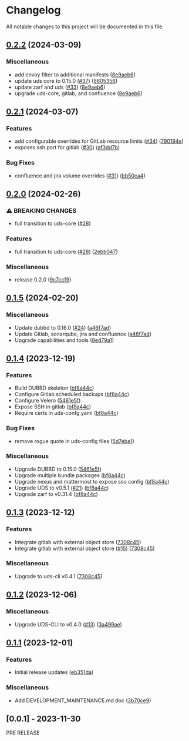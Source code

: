 # Changelog

All notable changes to this project will be documented in this file.

## [0.2.2](https://github.com/defenseunicorns/uds-bundle-software-factory-nutanix/compare/v0.2.1...v0.2.2) (2024-03-09)


### Miscellaneous

* add envoy filter to additional manifests ([8e9aeb6](https://github.com/defenseunicorns/uds-bundle-software-factory-nutanix/commit/8e9aeb6f72d21800ad5fe354b3c566bd821e16a7))
* update uds core to 0.15.0 ([#37](https://github.com/defenseunicorns/uds-bundle-software-factory-nutanix/issues/37)) ([8605356](https://github.com/defenseunicorns/uds-bundle-software-factory-nutanix/commit/860535651cef05e32d09af6571933474b87d8952))
* update zarf and uds ([#33](https://github.com/defenseunicorns/uds-bundle-software-factory-nutanix/issues/33)) ([8e9aeb6](https://github.com/defenseunicorns/uds-bundle-software-factory-nutanix/commit/8e9aeb6f72d21800ad5fe354b3c566bd821e16a7))
* upgrade uds-core, gitlab, and confluence ([8e9aeb6](https://github.com/defenseunicorns/uds-bundle-software-factory-nutanix/commit/8e9aeb6f72d21800ad5fe354b3c566bd821e16a7))

## [0.2.1](https://github.com/defenseunicorns/uds-bundle-software-factory-nutanix/compare/v0.2.0...v0.2.1) (2024-03-07)


### Features

* add configurable overrides for GitLab resource limits ([#34](https://github.com/defenseunicorns/uds-bundle-software-factory-nutanix/issues/34)) ([790194e](https://github.com/defenseunicorns/uds-bundle-software-factory-nutanix/commit/790194effdcc6493c87fc0bceb8733c1b95b9850))
* exposes ssh port for gitlab ([#30](https://github.com/defenseunicorns/uds-bundle-software-factory-nutanix/issues/30)) ([af3dd7b](https://github.com/defenseunicorns/uds-bundle-software-factory-nutanix/commit/af3dd7b34953a187cc72973d83f4b61053a87070))


### Bug Fixes

* confluence and jira volume overrides ([#31](https://github.com/defenseunicorns/uds-bundle-software-factory-nutanix/issues/31)) ([bb50ca4](https://github.com/defenseunicorns/uds-bundle-software-factory-nutanix/commit/bb50ca46aa85825b9762d4e5f24f410c5657033d))

## [0.2.0](https://github.com/defenseunicorns/uds-bundle-software-factory-nutanix/compare/v0.1.5...v0.2.0) (2024-02-26)


### ⚠ BREAKING CHANGES

* full transition to uds-core ([#28](https://github.com/defenseunicorns/uds-bundle-software-factory-nutanix/issues/28))

### Features

* full transition to uds-core ([#28](https://github.com/defenseunicorns/uds-bundle-software-factory-nutanix/issues/28)) ([2ebb047](https://github.com/defenseunicorns/uds-bundle-software-factory-nutanix/commit/2ebb047f79acf8bd49f01f9e86f0c69db19b954a))


### Miscellaneous

* release 0.2.0 ([9c7ccf9](https://github.com/defenseunicorns/uds-bundle-software-factory-nutanix/commit/9c7ccf9b31d4a954e93f57d45c1af41b6e7be1c3))

## [0.1.5](https://github.com/defenseunicorns/uds-bundle-software-factory-nutanix/compare/v0.1.4...v0.1.5) (2024-02-20)


### Miscellaneous

* Update dubbd to 0.16.0 ([#24](https://github.com/defenseunicorns/uds-bundle-software-factory-nutanix/issues/24)) ([a46f7ad](https://github.com/defenseunicorns/uds-bundle-software-factory-nutanix/commit/a46f7ad18a04246372cf9e92e86d475f445b0ff3))
* Update Gitlab, sonarqube, jira and confluence ([a46f7ad](https://github.com/defenseunicorns/uds-bundle-software-factory-nutanix/commit/a46f7ad18a04246372cf9e92e86d475f445b0ff3))
* Upgrade capabilities and tools ([8ed79a1](https://github.com/defenseunicorns/uds-bundle-software-factory-nutanix/commit/8ed79a1a0760809dabeb46f654a69bbd71204866))

## [0.1.4](https://github.com/defenseunicorns/uds-bundle-software-factory-nutanix/compare/v0.1.3...v0.1.4) (2023-12-19)


### Features

* Build DUBBD skeleton ([bf8a44c](https://github.com/defenseunicorns/uds-bundle-software-factory-nutanix/commit/bf8a44c914e4aaa971d0595e47c394179860407c))
* Configure Gitlab scheduled backups ([bf8a44c](https://github.com/defenseunicorns/uds-bundle-software-factory-nutanix/commit/bf8a44c914e4aaa971d0595e47c394179860407c))
* Configure Velero ([5461e5f](https://github.com/defenseunicorns/uds-bundle-software-factory-nutanix/commit/5461e5f43b0638a40608c79d916b7f94cb4c7789))
* Expose SSH in gitlab ([bf8a44c](https://github.com/defenseunicorns/uds-bundle-software-factory-nutanix/commit/bf8a44c914e4aaa971d0595e47c394179860407c))
* Require certs in uds-confg.yaml ([bf8a44c](https://github.com/defenseunicorns/uds-bundle-software-factory-nutanix/commit/bf8a44c914e4aaa971d0595e47c394179860407c))


### Bug Fixes

* remove rogue quote in uds-config files ([5d7ebe1](https://github.com/defenseunicorns/uds-bundle-software-factory-nutanix/commit/5d7ebe193bc398ae8f367745a8574183625ca446))


### Miscellaneous

* Upgrade DUBBD to 0.15.0 ([5461e5f](https://github.com/defenseunicorns/uds-bundle-software-factory-nutanix/commit/5461e5f43b0638a40608c79d916b7f94cb4c7789))
* Upgrade multiple bundle packages ([bf8a44c](https://github.com/defenseunicorns/uds-bundle-software-factory-nutanix/commit/bf8a44c914e4aaa971d0595e47c394179860407c))
* Upgrade nexus and mattermost to expose sso config ([bf8a44c](https://github.com/defenseunicorns/uds-bundle-software-factory-nutanix/commit/bf8a44c914e4aaa971d0595e47c394179860407c))
* Upgrade UDS to v0.5.1 ([#21](https://github.com/defenseunicorns/uds-bundle-software-factory-nutanix/issues/21)) ([bf8a44c](https://github.com/defenseunicorns/uds-bundle-software-factory-nutanix/commit/bf8a44c914e4aaa971d0595e47c394179860407c))
* Upgrade zarf to v0.31.4 ([bf8a44c](https://github.com/defenseunicorns/uds-bundle-software-factory-nutanix/commit/bf8a44c914e4aaa971d0595e47c394179860407c))

## [0.1.3](https://github.com/defenseunicorns/uds-bundle-software-factory-nutanix/compare/v0.1.2...v0.1.3) (2023-12-12)


### Features

* Integrate gitlab with external object store ([7308c45](https://github.com/defenseunicorns/uds-bundle-software-factory-nutanix/commit/7308c452958c6624c1436feabb025e459269a639))
* Integrate gitlab with external object store ([#15](https://github.com/defenseunicorns/uds-bundle-software-factory-nutanix/issues/15)) ([7308c45](https://github.com/defenseunicorns/uds-bundle-software-factory-nutanix/commit/7308c452958c6624c1436feabb025e459269a639))


### Miscellaneous

* Upgrade to uds-cli v0.4.1 ([7308c45](https://github.com/defenseunicorns/uds-bundle-software-factory-nutanix/commit/7308c452958c6624c1436feabb025e459269a639))

## [0.1.2](https://github.com/defenseunicorns/uds-bundle-software-factory-nutanix/compare/v0.1.1...v0.1.2) (2023-12-06)


### Miscellaneous

* Upgrade UDS-CLI to v0.4.0 ([#13](https://github.com/defenseunicorns/uds-bundle-software-factory-nutanix/issues/13)) ([3a499ae](https://github.com/defenseunicorns/uds-bundle-software-factory-nutanix/commit/3a499ae01cc2631c8ae1c21aba34f29da2839ca3))

## [0.1.1](https://github.com/defenseunicorns/uds-bundle-software-factory-nutanix/compare/v0.1.0...v0.1.1) (2023-12-01)


### Features

* Initial release updates ([eb351da](https://github.com/defenseunicorns/uds-bundle-software-factory-nutanix/commit/eb351dabef029a6ee677a510f6977d154c4c3a55))


### Miscellaneous

* Add DEVELOPMENT_MAINTENANCE.md doc ([3b70ce9](https://github.com/defenseunicorns/uds-bundle-software-factory-nutanix/commit/3b70ce9ad4f8e3766e8e056fed52ad672b2e95db))

## [0.0.1] - 2023-11-30
PRE RELEASE
